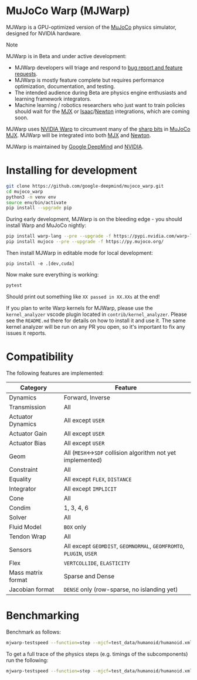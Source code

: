 # MuJoCo Warp (MJWarp)

MJWarp is a GPU-optimized version of the [MuJoCo](https://github.com/google-deepmind/mujoco) physics simulator, designed for NVIDIA hardware.

> [!NOTE]
> MJWarp is in Beta and under active development:
> * MJWarp developers will triage and respond to [bug report and feature requests](https://github.com/google-deepmind/mujoco_warp/issues).
> * MJWarp is mostly feature complete but requires performance optimization, documentation, and testing.
> * The intended audience during Beta are physics engine enthusiasts and learning framework integrators.
> * Machine learning / robotics researchers who just want to train policies should wait for the [MJX](https://mujoco.readthedocs.io/en/stable/mjx.html) or [Isaac](https://isaac-sim.github.io/IsaacLab/main/index.html)/[Newton](https://github.com/newton-physics/newton) integrations, which are coming soon.

MJWarp uses [NVIDIA Warp](https://github.com/NVIDIA/warp) to circumvent many of the [sharp bits](https://mujoco.readthedocs.io/en/stable/mjx.html#mjx-the-sharp-bits) in [MuJoCo MJX](https://mujoco.readthedocs.io/en/stable/mjx.html#). MJWarp will be integrated into both [MJX](https://mujoco.readthedocs.io/en/stable/mjx.html) and [Newton](https://github.com/newton-physics/newton).

MJWarp is maintained by [Google DeepMind](https://deepmind.google/) and [NVIDIA](https://www.nvidia.com/).

# Installing for development

```bash
git clone https://github.com/google-deepmind/mujoco_warp.git
cd mujoco_warp
python3 -m venv env
source env/bin/activate
pip install --upgrade pip
```

During early development, MJWarp is on the bleeding edge - you should install Warp and MuJoCo nightly:

```bash
pip install warp-lang --pre --upgrade -f https://pypi.nvidia.com/warp-lang/
pip install mujoco --pre --upgrade -f https://py.mujoco.org/
```

Then install MJWarp in editable mode for local development:

```
pip install -e .[dev,cuda]
```

Now make sure everything is working:

```bash
pytest
```

Should print out something like `XX passed in XX.XXs` at the end!

If you plan to write Warp kernels for MJWarp, please use the `kernel_analyzer` vscode plugin located in `contrib/kernel_analyzer`.
Please see the `README.md` there for details on how to install it and use it.  The same kernel analyzer will be run on any PR
you open, so it's important to fix any issues it reports.

# Compatibility

The following features are implemented:

| Category           | Feature                                                                                                 |
| ------------------ | --------------------------------------------------------------------------------------------------------|
| Dynamics           | Forward, Inverse                                                                                        |
| Transmission       | All                                                                                                     |
| Actuator Dynamics  | All except `USER`                                                                                       |
| Actuator Gain      | All except `USER`                                                                                       |
| Actuator Bias      | All except `USER`                                                                                       |
| Geom               | All (`MESH`&harr;`SDF` collision algorithm not yet implemented)                                         |
| Constraint         | All                                                                                                     |
| Equality           | All except `FLEX`, `DISTANCE`                                                                           |
| Integrator         | All except `IMPLICIT`                                                                                   |
| Cone               | All                                                                                                     |
| Condim             | 1, 3, 4, 6                                                                                              |
| Solver             | All                                                                                                     |
| Fluid Model        | `BOX` only                                                                                              |
| Tendon Wrap        | All                                                                                                     |
| Sensors            | All except `GEOMDIST`, `GEOMNORMAL`, `GEOMFROMTO`, `PLUGIN`, `USER`                                     |
| Flex               | `VERTCOLLIDE`, `ELASTICITY`                                                                             |
| Mass matrix format | Sparse and Dense                                                                                        |
| Jacobian format    | `DENSE` only (row-sparse, no islanding yet)                                                             |

# Benchmarking

Benchmark as follows:

```bash
mjwarp-testspeed --function=step --mjcf=test_data/humanoid/humanoid.xml --batch_size=8192
```

To get a full trace of the physics steps (e.g. timings of the subcomponents) run the following:

```bash
mjwarp-testspeed --function=step --mjcf=test_data/humanoid/humanoid.xml --batch_size=8192 --event_trace=True
```

